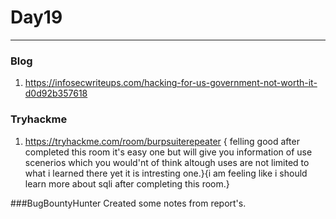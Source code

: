 # Day19

___

### Blog

1. https://infosecwriteups.com/hacking-for-us-government-not-worth-it-d0d92b357618


### Tryhackme
1.  https://tryhackme.com/room/burpsuiterepeater { felling good after completed this room it's easy one but will give you information of use scenerios which you would'nt of think altough uses are not limited to what i learned there yet it is intresting one.}{i am feeling like i should learn more about sqli after completing this room.}

###BugBountyHunter
Created some notes from report's.